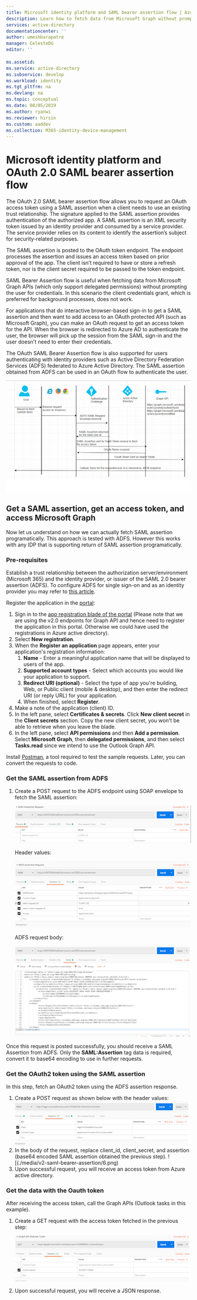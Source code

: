 ```yaml
---
title: Microsoft identity platform and SAML bearer assertion flow | Azure
description: Learn how to fetch data from Microsoft Graph without prompting the user for credentials using the SAML bearer assertion flow.
services: active-directory
documentationcenter: ''
author: umeshbarapatre
manager: CelesteDG
editor: ''

ms.assetid: 
ms.service: active-directory
ms.subservice: develop
ms.workload: identity
ms.tgt_pltfrm: na
ms.devlang: na
ms.topic: conceptual
ms.date: 08/05/2019
ms.author: ryanwi
ms.reviewer: hirsin
ms.custom: aaddev
ms.collection: M365-identity-device-management
---
```


# Microsoft identity platform and OAuth 2.0 SAML bearer assertion flow
The OAuth 2.0 SAML bearer assertion flow allows you to request an OAuth access token using a SAML assertion when a client needs to use an existing trust relationship. The signature applied to the SAML assertion provides authentication of the authorized app. A SAML assertion is an XML security token issued by an identity provider and consumed by a service provider. The service provider relies on its content to identify the assertion’s subject for security-related purposes.

The SAML assertion is posted to the OAuth token endpoint.  The endpoint processes the assertion and issues an access token based on prior approval of the app. The client isn’t required to have or store a refresh token, nor is the client secret required to be passed to the token endpoint.

SAML Bearer Assertion flow is useful when fetching data from Microsoft Graph APIs (which only support delegated permissions) without prompting the user for credentials. In this scenario the client credentials grant, which is preferred for background processes, does not work.

For applications that do interactive browser-based sign-in to get a SAML assertion and then want to add access to an OAuth protected API (such as Microsoft Graph), you can make an OAuth request to get an access token for the API. When the browser is redirected to Azure AD to authenticate the user, the browser will pick up the session from the SAML sign-in and the user doesn't need to enter their credentials.

The OAuth SAML Bearer Assertion flow is also supported for users authenticating with identity providers such as Active Directory Federation Services (ADFS) federated to Azure Active Directory.  The SAML assertion obtained from ADFS can be used in an OAuth flow to authenticate the user.

![](./media/v2-saml-bearer-assertion/1.png)

## Get a SAML assertion, get an access token, and access Microsoft Graph
Now let us understand on how we can actually fetch SAML assertion programatically. This approach is tested with ADFS. However this works with any IDP that is supporting return of SAML assertion programatically.

### Pre-requisites

Establish a trust relationship between the authorization server/environment (Microsoft 365) and the identity provider, or issuer of the SAML 2.0 bearer assertion (ADFS). To configure ADFS for single sign-on and as an identity provider you may refer to [this article](https://blogs.technet.microsoft.com/canitpro/2015/09/11/step-by-step-setting-up-ad-fs-and-enabling-single-sign-on-to-office-365/).

Register the application in the [portal](https://ms.portal.azure.com/#blade/Microsoft_AAD_RegisteredApps/ApplicationsListBlade):
1. Sign in to the [app registration blade of the portal](https://ms.portal.azure.com/#blade/Microsoft_AAD_RegisteredApps/ApplicationsListBlade) (Please note that we are using the v2.0 endpoints for Graph API and hence need to register the application in this portal. Otherwise we could have used the registrations in Azure active directory). 
1. Select **New registration**.
1. When the **Register an application** page appears, enter your application's registration information: 
    1. **Name** - Enter a meaningful application name that will be displayed to users of the app.
    1. **Supported account types** - Select which accounts you would like your application to support.
    1. **Redirect URI (optional)** - Select the type of app you're building, Web, or Public client (mobile & desktop), and then enter the redirect URI (or reply URL) for your application.
    1. When finished, select **Register**.
1. Make a note of the application (client) ID.
1. In the left pane, select **Certificates & secrets**. Click **New client secret** in the **Client secrets** section. Copy the new client secret, you won't be able to retrieve when you leave the blade.
1. In the left pane, select **API permissions** and then **Add a permission**. Select **Microsoft Graph**, then **delegated permissions**, and then select **Tasks.read** since we intend to use the Outlook Graph API. 

Install [Postman](https://www.getpostman.com/), a tool required to test the sample requests.  Later, you can convert the requests to code.

### Get the SAML assertion from ADFS
1. Create a POST request to the ADFS endpoint using SOAP envelope to fetch the SAML assertion:

    ![](./media/v2-saml-bearer-assertion/2.png)

    Header values:

    ![](./media/v2-saml-bearer-assertion/3.png)

    ADFS request body:

    ![](./media/v2-saml-bearer-assertion/4.png)

Once this request is posted successfully, you should receive a SAML Assertion from ADFS. Only the **SAML:Assertion** tag data is required, convert it to base64 encoding to use in further requests.

### Get the OAuth2 token using the SAML assertion 
In this step, fetch an OAuth2 token using the ADFS assertion response.

1. Create a POST request as shown below with the header values:
    ![](./media/v2-saml-bearer-assertion/5.png)
1. In the body of the request, replace client_id, client_secret, and assertion (base64 encoded SAML assertion obtained the previous step).
    ![(./media/v2-saml-bearer-assertion/6.png)
1. Upon successful request, you will receive an access token from Azure active directory.

### Get the data with the Oauth token

After receiving the access token, call the Graph APIs (Outlook tasks in this example). 

1. Create a GET request with the access token fetched in the previous step:

    ![](./media/v2-saml-bearer-assertion/7.png)

1. Upon successful request, you will receive a JSON response.
